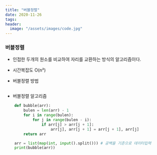 ```yaml
---
title: "버블정렬"
date: 2020-11-26
tags:
header:
  image: "/assets/images/code.jpg"
---
```


### 버블정렬

* 인접한 두개의 원소를 비교하여 자리를 교환하는 방식의 알고리즘이다.

* 시간복잡도 O(n²)

* 버블정렬 방법

<img src="{{ site.url }}{{ site.baseurl }}/assets/images/bubble.png" alt="">

* 버블정렬 알고리즘

```python
    def bubble(arr):
        bulen = len(arr) - 1
        for i in range(bulen):
            for j in range(bulen - i):
                if arr[j] > arr[j + 1]:
                    arr[j], arr[j + 1] = arr[j + 1], arr[j]
        return arr

    arr = list(map(int, input().split())) # 공백을 기준으로 데이터입력
    print(bubble(arr))
```
